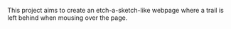 This project aims to create an etch-a-sketch-like webpage where a trail is left behind when mousing over the page.